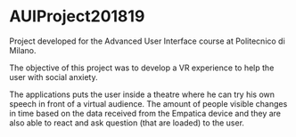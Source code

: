 # AUIProject201819

Project developed for the Advanced User Interface course at Politecnico di Milano.

The objective of this project was to develop a VR experience to help the user with social anxiety.

The applications puts the user inside a theatre where he can try his own speech in front of a virtual audience. The amount of people visible changes in time based on the data received from the Empatica device and they are also able to react and ask question (that are loaded) to the user.
